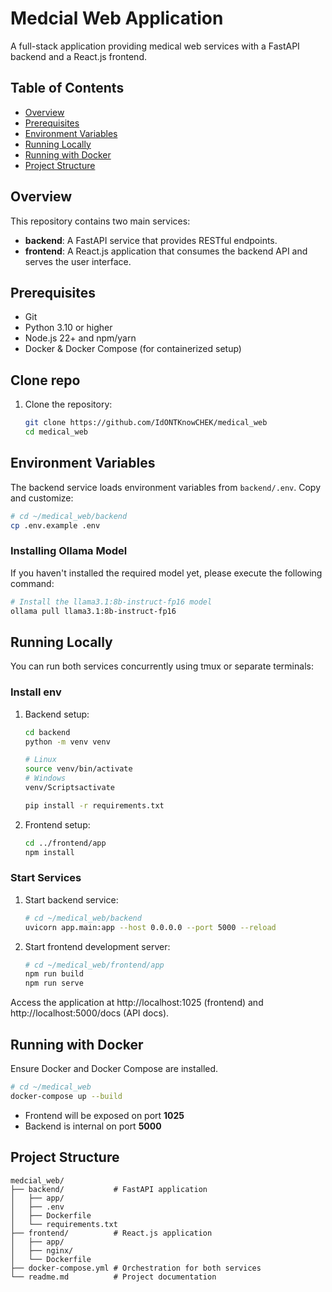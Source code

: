 # Medcial Web Application

A full-stack application providing medical web services with a FastAPI backend and a React.js frontend.

## Table of Contents
- [Overview](#overview)
- [Prerequisites](#prerequisites)
- [Environment Variables](#environment-variables)
- [Running Locally](#running-locally)
- [Running with Docker](#running-with-docker)
- [Project Structure](#project-structure)

## Overview
This repository contains two main services:

- **backend**: A FastAPI service that provides RESTful endpoints.
- **frontend**: A React.js application that consumes the backend API and serves the user interface.

## Prerequisites
- Git
- Python 3.10 or higher
- Node.js 22+ and npm/yarn 
- Docker & Docker Compose (for containerized setup)

## Clone repo

1. Clone the repository:
   ```bash
   git clone https://github.com/IdONTKnowCHEK/medical_web
   cd medical_web
   ```


## Environment Variables

The backend service loads environment variables from `backend/.env`. Copy and customize:

```bash
# cd ~/medical_web/backend
cp .env.example .env
```  
### Installing Ollama Model

If you haven't installed the required model yet, please execute the following command:

```bash
# Install the llama3.1:8b-instruct-fp16 model
ollama pull llama3.1:8b-instruct-fp16
```

## Running Locally

You can run both services concurrently using tmux or separate terminals:

### Install env

1. Backend setup:
   ```bash
   cd backend
   python -m venv venv
   
   # Linux
   source venv/bin/activate
   # Windows
   venv/Scriptsactivate

   pip install -r requirements.txt
   ```

2. Frontend setup:
   ```bash
   cd ../frontend/app
   npm install
   ```

### Start Services

1. Start backend service:
   ```bash
   # cd ~/medical_web/backend
   uvicorn app.main:app --host 0.0.0.0 --port 5000 --reload
   ```

2. Start frontend development server:
   ```bash
   # cd ~/medical_web/frontend/app
   npm run build
   npm run serve
   ```

Access the application at http://localhost:1025 (frontend) and http://localhost:5000/docs (API docs).

## Running with Docker

Ensure Docker and Docker Compose are installed.

```bash
# cd ~/medical_web
docker-compose up --build
```

- Frontend will be exposed on port **1025**
- Backend is internal on port **5000**

## Project Structure

```
medcial_web/
├── backend/           # FastAPI application
│   ├── app/      
│   ├── .env
│   ├── Dockerfile
│   └── requirements.txt
├── frontend/          # React.js application
│   ├── app/
│   ├── nginx/
│   └── Dockerfile
├── docker-compose.yml # Orchestration for both services
└── readme.md          # Project documentation
```
